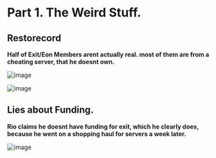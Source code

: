 # Part 1. The Weird Stuff.

## Restorecord

__Half of Exit/Eon Members arent actually real. most of them are from a cheating server, that he doesnt own.__

![image](https://github.com/Twin1dev/Eon-Document/assets/64933300/c611fed5-68f0-408f-80c1-99792e848aa3)

![image](https://github.com/Twin1dev/Eon-Document/assets/64933300/e40f2f3e-aa42-4417-a03c-6b10778ca272)


## Lies about Funding.

__Rio claims he doesnt have funding for exit, which he clearly does, because he went on a shopping haul for servers a week later.__

![image](https://github.com/Twin1dev/Eon-Document/assets/64933300/9bbe4405-9026-4886-85f3-3ce4b8ae01c0)
